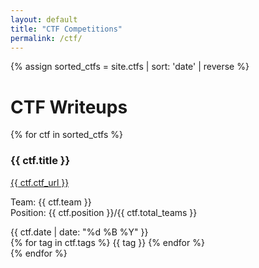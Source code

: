 ```yaml
---
layout: default
title: "CTF Competitions"
permalink: /ctf/
---
```


{% assign sorted_ctfs = site.ctfs | sort: 'date' | reverse %}

<div id="ascii-pencils"></div>
<div class="ctf-list">
<h1>CTF Writeups</h1>
{% for ctf in sorted_ctfs %}
  <div class="ctf-item" data-url="{{ ctf.url }}">
    <span>
      <h3>{{ ctf.title }}</h3>
      <a href="{{ ctf.ctf_url }}" target="_blank">{{ ctf.ctf_url }}</a>
    </span>
    <p>
      Team: {{ ctf.team }}<br>
      Position: {{ ctf.position }}/{{ ctf.total_teams }}
    </p>
    <div class="ctf-meta">
      <span class="date">{{ ctf.date | date: "%d %B %Y" }}</span>
    </div>
    <div class="categories">
      {% for tag in ctf.tags %}
        <span class="category-tag">{{ tag }}</span>
      {% endfor %}
    </div>
  </div>
{% endfor %}
</div>

<script src="/ctf.js"></script>